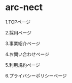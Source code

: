 # arc-nect

<p>1.TOPページ</p>
<p>2.採用ページ</p>
<p>3.事業紹介ページ</p>
<p>4.お問い合わせページ</p>
<p>5.利用規約ページ</p>
<p>6.プライバシーポリシーページ</p>
